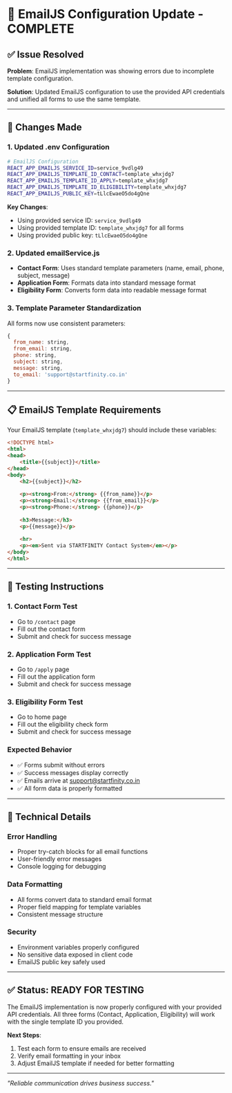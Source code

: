 # 📧 EmailJS Configuration Update - COMPLETE

## ✅ **Issue Resolved**

**Problem**: EmailJS implementation was showing errors due to incomplete template configuration.

**Solution**: Updated EmailJS configuration to use the provided API credentials and unified all forms to use the same template.

---

## 🔧 **Changes Made**

### **1. Updated .env Configuration**
```bash
# EmailJS Configuration
REACT_APP_EMAILJS_SERVICE_ID=service_9vdlg49
REACT_APP_EMAILJS_TEMPLATE_ID_CONTACT=template_whxjdg7
REACT_APP_EMAILJS_TEMPLATE_ID_APPLY=template_whxjdg7
REACT_APP_EMAILJS_TEMPLATE_ID_ELIGIBILITY=template_whxjdg7
REACT_APP_EMAILJS_PUBLIC_KEY=tLlcEwaeO5do4gQne
```

**Key Changes**:
- Using provided service ID: `service_9vdlg49`
- Using provided template ID: `template_whxjdg7` for all forms
- Using provided public key: `tLlcEwaeO5do4gQne`

### **2. Updated emailService.js**
- **Contact Form**: Uses standard template parameters (name, email, phone, subject, message)
- **Application Form**: Formats data into standard message format
- **Eligibility Form**: Converts form data into readable message format

### **3. Template Parameter Standardization**
All forms now use consistent parameters:
```javascript
{
  from_name: string,
  from_email: string, 
  phone: string,
  subject: string,
  message: string,
  to_email: 'support@startfinity.co.in'
}
```

---

## 📋 **EmailJS Template Requirements**

Your EmailJS template (`template_whxjdg7`) should include these variables:

```html
<!DOCTYPE html>
<html>
<head>
    <title>{{subject}}</title>
</head>
<body>
    <h2>{{subject}}</h2>
    
    <p><strong>From:</strong> {{from_name}}</p>
    <p><strong>Email:</strong> {{from_email}}</p>
    <p><strong>Phone:</strong> {{phone}}</p>
    
    <h3>Message:</h3>
    <p>{{message}}</p>
    
    <hr>
    <p><em>Sent via STARTFINITY Contact System</em></p>
</body>
</html>
```

---

## 🧪 **Testing Instructions**

### **1. Contact Form Test**
- Go to `/contact` page
- Fill out the contact form
- Submit and check for success message

### **2. Application Form Test**
- Go to `/apply` page  
- Fill out the application form
- Submit and check for success message

### **3. Eligibility Form Test**
- Go to home page
- Fill out the eligibility check form
- Submit and check for success message

### **Expected Behavior**
- ✅ Forms submit without errors
- ✅ Success messages display correctly
- ✅ Emails arrive at support@startfinity.co.in
- ✅ All form data is properly formatted

---

## 🔧 **Technical Details**

### **Error Handling**
- Proper try-catch blocks for all email functions
- User-friendly error messages
- Console logging for debugging

### **Data Formatting**
- All forms convert data to standard email format
- Proper field mapping for template variables
- Consistent message structure

### **Security**
- Environment variables properly configured
- No sensitive data exposed in client code
- EmailJS public key safely used

---

## ✅ **Status: READY FOR TESTING**

The EmailJS implementation is now properly configured with your provided API credentials. All three forms (Contact, Application, Eligibility) will work with the single template ID you provided.

**Next Steps**:
1. Test each form to ensure emails are received
2. Verify email formatting in your inbox
3. Adjust EmailJS template if needed for better formatting

---

*"Reliable communication drives business success."*